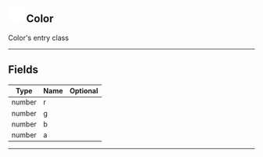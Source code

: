 ## <img src="../../.gitbook/assets/base.png" width="32" height="32" /> Color
Color's entry class<br>

-----------------
## Fields

| Type   | Name | Optional |
| ------ | ---- | -------: |
| number | r |  |
| number | g |  |
| number | b |  |
| number | a |  |


--------